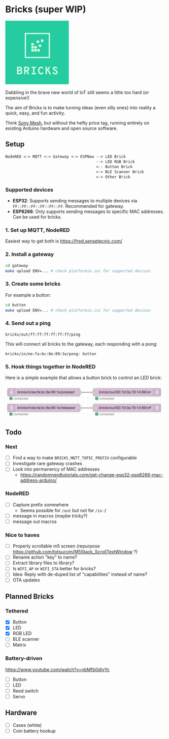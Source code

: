 # Bricks (super WIP)
<img src=logo.png width=200>

Dabbling in the brave new world of IoT still seems a little _too_ hard (or expensive!)

The aim of Bricks is to make turning ideas (even silly ones) into
reality a quick, easy, and fun activity.

Think [Sony Mesh](https://meshprj.com/), but without the hefty price tag,
running entirely on existing Arduino hardware and open source software.

## Setup

```
NodeRED <-> MQTT <-> Gateway <-> ESPNow --> LED Brick
                                        --> LED RGB Brick
                                        <-- Button Brick
                                        <-> BLE Scanner Brick
                                        <-> Other Brick
```


### Supported devices

- **ESP32**: Supports sending messages to multiple devices via `FF::FF::FF::FF::FF::FF`. Recommended for gateway.
- **ESP8266**: Only supports sending messages to specific MAC addresses. Can be used for bricks.

### 1. Set up MQTT, NodeRED

Easiest way to get both is https://fred.sensetecnic.com/


### 2. Install a gateway

```bash
cd gateway
make upload ENV=... # check platformio.ini for supported devices
```

### 3. Create some bricks

For example a button:

```bash
cd button
make upload ENV=... # check platformio.ini for supported devices
```

### 4. Send out a ping

```mqtt
bricks/out/ff:ff:ff:ff:ff:ff/ping
```

This will connect all bricks to the gateway, each responding with a pong:

```
bricks/in/ee:fa:bc:8e:89:1e/pong: button
```

### 5. Hook things together in NodeRED

Here is a simple example that allows a button brick to control an LED
brick:

<img src=example.png width=500>


## Todo

### Next
- [ ] Find a way to make `BRICKS_MQTT_TOPIC_PREFIX` configurable
- [ ] Investigate rare gateway crashes
- [ ] Look into permanency of MAC addresses
  - https://randomnerdtutorials.com/get-change-esp32-esp8266-mac-address-arduino/

### NodeRED
- [ ] Capture prefix somewhere
  - Seems possible for `/out` but not for `/in` :/
- [ ] message in macros (maybe tricky?)
- [ ] message out macros

### Nice to haves
- [ ] Properly scrollable m5 screen (repurpose https://github.com/totsucom/M5Stack_ScrollTextWindow ?)
- [ ] Rename action "key" to name?
- [ ] Extract library files to library?
- [ ] Is `WIFI_AP` or `WIFI_STA` better for bricks?
- [ ] Idea: Reply with de-duped list of "capabilities" instead of name?
- [ ] OTA updates

## Planned Bricks

### Tethered
- [x] Button
- [x] LED
- [x] RGB LED
- [ ] BLE scanner
- [ ] Matrix

### Battery-driven
https://www.youtube.com/watch?v=nbMfb0dIvYc

- [ ] Button
- [ ] LED
- [ ] Reed switch
- [ ] Servo

## Hardware

- [ ] Cases (white)
- [ ] Coin battery hookup
